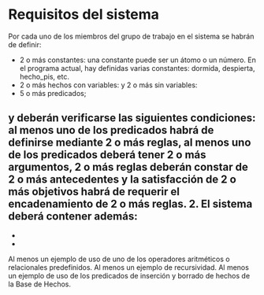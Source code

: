 

# Requisitos del sistema

Por cada uno de los miembros del grupo de trabajo en el sistema se habrán de definir:

- 2 o más constantes: una constante puede ser un átomo o un número. En el programa actual, hay definidas varias constantes: dormida, despierta, hecho_pis, etc. 
- 2 o más hechos con variables:
 y 2 o más sin variables: 
- 5 o más predicados;

y deberán verificarse las siguientes condiciones:
al menos uno de los predicados habrá de definirse mediante 2 o más reglas,
al menos uno de los predicados deberá tener 2 o más argumentos,
2 o más reglas deberán constar de 2 o más antecedentes y
la satisfacción de 2 o más objetivos habrá de requerir el encadenamiento de 2 o más reglas.
2. El sistema deberá contener además:
-
-
-
Al menos un ejemplo de uso de uno de los operadores aritméticos o relacionales predefinidos.
Al menos un ejemplo de recursividad.
Al menos un ejemplo de uso de los predicados de inserción y borrado de hechos de la Base de
Hechos.